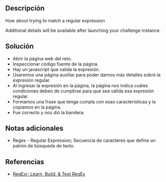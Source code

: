 ## Descripción
How about trying to match a regular expression

Additional details will be available after launching your challenge instance.
## Solución
- Abrir la página web del reto.
- Inspeccionar código fuente de la página.
- Hay un javascript que valida la expresión.
- Usaremos una página auxiliar para poder darnos más detalles sobre la expresión regular.
- Al ingresar la expresión en la página, la página nos indica cuáles condiciones deben de cumplirse para que sea válida esa expresión regular.
- Formamos una frase que tenga cumpla con esas características y la copiamos en la página.
- Fue correcto y nos dió la bandera.
## Notas adicionales
- Regex - Regular Expression; Secuencia de caracteres que define un patrón de búsqueda de texto.
## Referencias
- [RegExr: Learn, Build, & Test RegEx](https://regexr.com/)